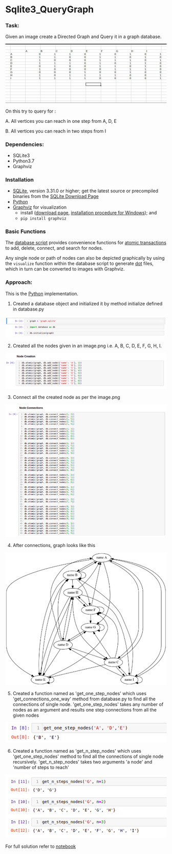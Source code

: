 # Sqlite3_QueryGraph

### Task:
Given an image create a Directed Graph and Query it in a graph database.

![image](Snippets/image.png)

On this try to query for :

A. All vertices you can reach in one step from A, D, E

B. All vertices you can reach in two steps from I

### Dependencies:
* SQLite3
* Python3.7
* Graphviz

### Installation

* [SQLite](https://www.sqlite.org/), version 3.31.0 or higher; get the latest source or precompiled binaries from the [SQLite Download Page](https://www.sqlite.org/download.html) 
* [Python](https://www.python.org/)
* [Graphviz](https://graphviz.org/) for visualization
  -  install ([download page](https://www.graphviz.org/download/), [installation procedure for Windows](https://forum.graphviz.org/t/new-simplified-installation-procedure-on-windows/224)); and
  - `pip install graphviz`

### Basic Functions

The [database script](python/database.py) provides convenience functions for [atomic transactions](https://en.wikipedia.org/wiki/Atomicity_(database_systems)) to add, delete, connect, and search for nodes.

Any single node or path of nodes can also be depicted graphically by using the `visualize` function within the database script to generate [dot](https://graphviz.org/doc/info/lang.html) files, which in turn can be converted to images with Graphviz.

### Approach:

This is the [Python](https://www.python.org/) implementation.

1. Created a database object and initialized it by method initialize defined in database.py

![Initialized object](Snippets/Initialization.png)

2. Created all the nodes given in an image.png i.e. A, B, C, D, E, F, G, H, I.

![Node_Creation](Snippets/Node_Creation.png)

3. Connect all the created node as per the image.png

![Node_Connections](Snippets/Graph_connections.png)

4. After connections, graph looks like this

![Graph](python/graph.dot.png)

5. Created a function named as 'get_one_step_nodes' which uses 'get_connections_one_way' method from database.py to find all the connections of single node.
   'get_one_step_nodes' takes any number of nodes as an argument and results one step connections from all the given nodes

![Result for one step](Snippets/One_step_nodes.png)

6. Created a function named as 'get_n_step_nodes' which uses 'get_one_step_nodes' method to find all the connections of single node recursively.
   'get_n_step_nodes' takes two arguments 'a node' and 'number of steps to reach'

![Result for n step](Snippets/n_step_nodes.png)

For full solution refer to [notebook](python/Graph.ipynb)

